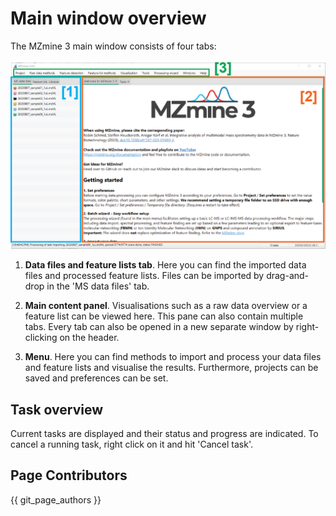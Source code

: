 # Main window overview

The MZmine 3 main window consists of four tabs:

![Main window](img/main_window.png)

1. **Data files and feature lists tab**. Here you can find the imported data files and
   processed feature lists. Files can be imported by drag-and-drop in the 'MS data files' tab.

2. **Main content panel**. Visualisations such as a raw data overview or a feature list can be
   viewed here. This pane can also contain multiple tabs. Every tab can also be opened in a new
   separate window by right-clicking on the header.

3. **Menu**. Here you can find methods to import and process your data files and feature
   lists and visualise the results. Furthermore, projects can be saved and preferences can be set.

## Task overview

Current tasks are displayed and their status and progress are indicated. To cancel a running task, right click on it and hit 'Cancel task'.

## Page Contributors

{{ git_page_authors }}
